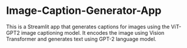 # Image-Caption-Generator-App
This is a Streamlit app that generates captions for images using the ViT-GPT2 image captioning model. It encodes the image using Vision Transformer and generates text using GPT-2 language model.
